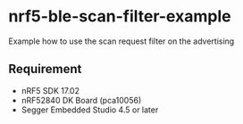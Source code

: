 # nrf5-ble-scan-filter-example

Example how to use the scan request filter on the advertising


## Requirement
* nRF5 SDK 17.02
* nRF52840 DK Board (pca10056)
* Segger Embedded Studio 4.5 or later
